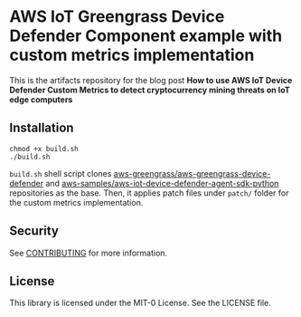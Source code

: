 # AWS IoT Greengrass Device Defender Component example with custom metrics implementation

This is the artifacts repository for the blog post **How to use AWS IoT Device Defender Custom Metrics to detect cryptocurrency mining threats on IoT edge computers**

## Installation

```
chmod +x build.sh
./build.sh
```

`build.sh` shell script clones [aws-greengrass/aws-greengrass-device-defender](https://github.com/aws-greengrass/aws-greengrass-device-defender) and [aws-samples/aws-iot-device-defender-agent-sdk-python](https://github.com/aws-samples/aws-iot-device-defender-agent-sdk-python) repositories as the base. Then, it applies patch files under `patch/` folder for the custom metrics implementation.
## Security

See [CONTRIBUTING](CONTRIBUTING.md#security-issue-notifications) for more information.

## License

This library is licensed under the MIT-0 License. See the LICENSE file.